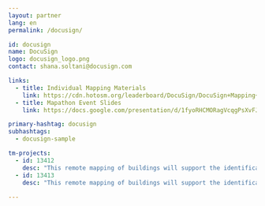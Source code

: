```yaml
---
layout: partner
lang: en
permalink: /docusign/

id: docusign
name: DocuSign
logo: docusign_logo.png
contact: shana.soltani@docusign.com

links:
  - title: Individual Mapping Materials
    link: https://cdn.hotosm.org/leaderboard/DocuSign/DocuSign+Mapping+how+to+guide.pdf
  - title: Mapathon Event Slides
    link: https://docs.google.com/presentation/d/1fyoRHCMORagVcqgPsXvFJbu7-ZW0KZOrrywAMTBr0jw/edit?usp=sharing

primary-hashtag: docusign
subhashtags:
  - docusign-sample

tm-projects:
  - id: 13412
    desc: "This remote mapping of buildings will support the identification and characterization of settlements, as well as the implementation of planned activities and largely the generation of data for humanitarian activities."
  - id: 13413
    desc: "This remote mapping of buildings will support the identification and characterization of settlements, as well as the implementation of planned activities and largely the generation of data for humanitarian activities."
    
---
```

